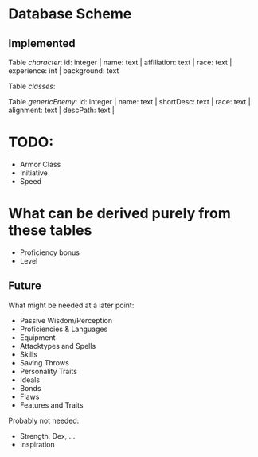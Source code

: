 # Database Scheme

## Implemented

Table *character*:
    id: integer | name: text | affiliation: text | race: text | experience: int | background: text

Table *classes*:

Table *genericEnemy*:
    id: integer | name: text | shortDesc: text | race: text | alignment: text | descPath: text |

# TODO:
- Armor Class
- Initiative
- Speed

# What can be derived purely from these tables
- Proficiency bonus
- Level

## Future
What might be needed at a later point:
- Passive Wisdom/Perception
- Proficiencies & Languages
- Equipment
- Attacktypes and Spells
- Skills
- Saving Throws
- Personality Traits
- Ideals
- Bonds
- Flaws
- Features and Traits

Probably not needed:
- Strength, Dex, ...
- Inspiration
